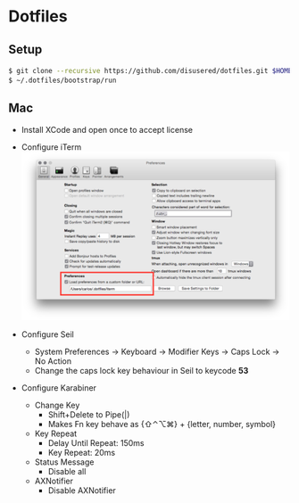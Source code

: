 # Dotfiles

## Setup

```bash
$ git clone --recursive https://github.com/disusered/dotfiles.git $HOME/.dotfiles
$ ~/.dotfiles/bootstrap/run
```

## Mac

- Install XCode and open once to accept license

- Configure iTerm
  ![iTerm2 Configuration](https://raw.githubusercontent.com/disusered/dotfiles/docs/images/iterm.png "iTerm2 Configuration")

- Configure Seil
  - System Preferences → Keyboard → Modifier Keys → Caps Lock → No Action
  - Change the caps lock key behaviour in Seil to keycode **53**

- Configure Karabiner
  - Change Key
    - Shift+Delete to Pipe(|)
    - Makes Fn key behave as {⇧⌃⌥⌘} + {letter, number, symbol}
  - Key Repeat
    - Delay Until Repeat: 150ms
    - Key Repeat: 20ms
  - Status Message
    - Disable all
  - AXNotifier
    - Disable AXNotifier
